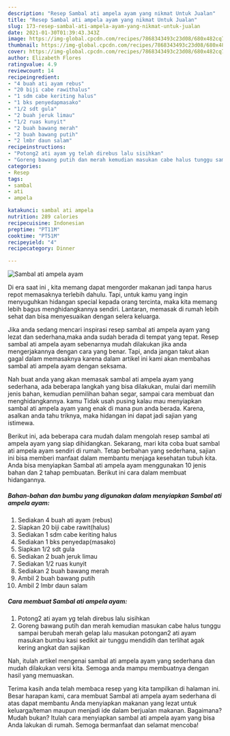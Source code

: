 ```yaml
---
description: "Resep Sambal ati ampela ayam yang nikmat Untuk Jualan"
title: "Resep Sambal ati ampela ayam yang nikmat Untuk Jualan"
slug: 173-resep-sambal-ati-ampela-ayam-yang-nikmat-untuk-jualan
date: 2021-01-30T01:39:43.343Z
image: https://img-global.cpcdn.com/recipes/7868343493c23d08/680x482cq70/sambal-ati-ampela-ayam-foto-resep-utama.jpg
thumbnail: https://img-global.cpcdn.com/recipes/7868343493c23d08/680x482cq70/sambal-ati-ampela-ayam-foto-resep-utama.jpg
cover: https://img-global.cpcdn.com/recipes/7868343493c23d08/680x482cq70/sambal-ati-ampela-ayam-foto-resep-utama.jpg
author: Elizabeth Flores
ratingvalue: 4.9
reviewcount: 14
recipeingredient:
- "4 buah ati ayam rebus"
- "20 biji cabe rawithalus"
- "1 sdm cabe keriting halus"
- "1 bks penyedapmasako"
- "1/2 sdt gula"
- "2 buah jeruk limau"
- "1/2 ruas kunyit"
- "2 buah bawang merah"
- "2 buah bawang putih"
- "2 lmbr daun salam"
recipeinstructions:
- "Potong2 ati ayam yg telah direbus lalu sisihkan"
- "Goreng bawang putih dan merah kemudian masukan cabe halus tunggu sampai berubah merah gelap lalu masukan potongan2 ati ayam masukan bumbu kasi sedikit air tunggu mendidih dan terlihat agak kering angkat dan sajikan"
categories:
- Resep
tags:
- sambal
- ati
- ampela

katakunci: sambal ati ampela 
nutrition: 289 calories
recipecuisine: Indonesian
preptime: "PT11M"
cooktime: "PT51M"
recipeyield: "4"
recipecategory: Dinner

---
```



![Sambal ati ampela ayam](https://img-global.cpcdn.com/recipes/7868343493c23d08/680x482cq70/sambal-ati-ampela-ayam-foto-resep-utama.jpg)

Di era  saat ini , kita memang dapat mengorder makanan jadi tanpa harus repot memasaknya terlebih dahulu. Tapi, untuk kamu yang ingin menyuguhkan hidangan special kepada orang tercinta, maka kita memang lebih bagus menghidangkannya sendiri. Lantaran, memasak di rumah lebih sehat dan bisa menyesuaikan dengan selera keluarga.

Jika anda sedang mencari inspirasi resep sambal ati ampela ayam yang lezat dan sederhana,maka anda sudah berada di tempat yang tepat. Resep sambal ati ampela ayam  sebenarnya mudah dilakukan jika anda mengerjakannya dengan cara yang benar. Tapi, anda jangan takut akan gagal dalam memasaknya 
karena dalam artikel ini kami akan membahas sambal ati ampela ayam dengan seksama.  



Nah buat anda yang akan memasak sambal ati ampela ayam yang sederhana, ada beberapa langkah yang bisa dilakukan, mulai dari memilih jenis bahan, kemudian pemilihan bahan segar, sampai cara membuat dan menghidangkannya. kamu Tidak usah pusing kalau mau menyiapkan sambal ati ampela ayam yang enak di mana pun anda berada. Karena, asalkan anda  tahu triknya, maka hidangan ini dapat jadi sajian yang istimewa.

Berikut ini, ada beberapa cara mudah dalam mengolah resep sambal ati ampela ayam yang siap dihidangkan. Sekarang, mari kita coba buat sambal ati ampela ayam sendiri di rumah. Tetap berbahan yang sederhana, sajian ini bisa memberi manfaat dalam membantu menjaga kesehatan tubuh kita. Anda bisa menyiapkan Sambal ati ampela ayam menggunakan 10 jenis bahan dan 2 tahap pembuatan. Berikut ini cara dalam membuat hidangannya.

<!--inarticleads1-->

##### Bahan-bahan dan bumbu yang digunakan dalam menyiapkan Sambal ati ampela ayam:

1. Sediakan 4 buah ati ayam (rebus)
1. Siapkan 20 biji cabe rawit(halus)
1. Sediakan 1 sdm cabe keriting halus
1. Sediakan 1 bks penyedap(masako)
1. Siapkan 1/2 sdt gula
1. Sediakan 2 buah jeruk limau
1. Sediakan 1/2 ruas kunyit
1. Sediakan 2 buah bawang merah
1. Ambil 2 buah bawang putih
1. Ambil 2 lmbr daun salam




<!--inarticleads2-->

##### Cara membuat Sambal ati ampela ayam:

1. Potong2 ati ayam yg telah direbus lalu sisihkan
1. Goreng bawang putih dan merah kemudian masukan cabe halus tunggu sampai berubah merah gelap lalu masukan potongan2 ati ayam masukan bumbu kasi sedikit air tunggu mendidih dan terlihat agak kering angkat dan sajikan




Nah, itulah artikel mengenai  sambal ati ampela ayam  yang sederhana dan mudah dilakukan versi kita. Semoga anda mampu membuatnya dengan hasil yang memuaskan. 

Terima kasih anda telah membaca resep yang kita tampilkan di halaman ini. Besar harapan kami, cara membuat  Sambal ati ampela ayam sederhana di atas dapat membantu Anda menyiapkan makanan yang lezat untuk keluarga/teman maupun menjadi ide dalam berjualan makanan. Bagaimana? Mudah bukan? Itulah cara menyiapkan sambal ati ampela ayam yang bisa Anda lakukan di rumah. Semoga bermanfaat dan selamat mencoba!

